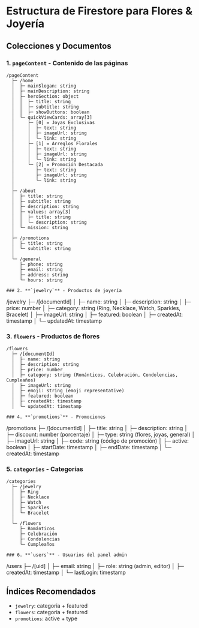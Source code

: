 # Estructura de Firestore para Flores & Joyería

## Colecciones y Documentos

### 1. **`pageContent`** - Contenido de las páginas
```
/pageContent
  ├─ /home
  │  ├─ mainSlogan: string
  │  ├─ mainDescription: string
  │  ├─ heroSection: object
  │  │  ├─ title: string
  │  │  ├─ subtitle: string
  │  │  ├─ showButtons: boolean
  │  └─ quickViewCards: array[3]
  │     ├─ [0] = Joyas Exclusivas
  │     │  ├─ text: string
  │     │  ├─ imageUrl: string
  │     │  └─ link: string
  │     ├─ [1] = Arreglos Florales
  │     │  ├─ text: string
  │     │  ├─ imageUrl: string
  │     │  └─ link: string
  │     └─ [2] = Promoción Destacada
  │        ├─ text: string
  │        ├─ imageUrl: string
  │        └─ link: string
  │
  ├─ /about
  │  ├─ title: string
  │  ├─ subtitle: string
  │  ├─ description: string
  │  ├─ values: array[3]
  │  │  ├─ title: string
  │  │  └─ description: string
  │  └─ mission: string
  │
  ├─ /promotions
  │  ├─ title: string
  │  └─ subtitle: string
  │
  └─ /general
     ├─ phone: string
     ├─ email: string
     ├─ address: string
     └─ hours: string

### 2. **`jewelry`** - Productos de joyería
```
/jewelry
  ├─ /[documentId]
  │  ├─ name: string
  │  ├─ description: string
  │  ├─ price: number
  │  ├─ category: string (Ring, Necklace, Watch, Sparkles, Bracelet)
  │  ├─ imageUrl: string
  │  ├─ featured: boolean
  │  ├─ createdAt: timestamp
  │  └─ updatedAt: timestamp

### 3. **`flowers`** - Productos de flores
```
/flowers
  ├─ /[documentId]
  │  ├─ name: string
  │  ├─ description: string
  │  ├─ price: number
  │  ├─ category: string (Románticos, Celebración, Condolencias, Cumpleaños)
  │  ├─ imageUrl: string
  │  ├─ emoji: string (emoji representative)
  │  ├─ featured: boolean
  │  ├─ createdAt: timestamp
  │  └─ updatedAt: timestamp

### 4. **`promotions`** - Promociones
```
/promotions
  ├─ /[documentId]
  │  ├─ title: string
  │  ├─ description: string
  │  ├─ discount: number (porcentaje)
  │  ├─ type: string (flores, joyas, general)
  │  ├─ imageUrl: string
  │  ├─ code: string (código de promoción)
  │  ├─ active: boolean
  │  ├─ startDate: timestamp
  │  ├─ endDate: timestamp
  │  └─ createdAt: timestamp

### 5. **`categories`** - Categorías
```
/categories
  ├─ /jewelry
  │  ├─ Ring
  │  ├─ Necklace
  │  ├─ Watch
  │  ├─ Sparkles
  │  └─ Bracelet
  │
  └─ /flowers
     ├─ Románticos
     ├─ Celebración
     ├─ Condolencias
     └─ Cumpleaños

### 6. **`users`** - Usuarios del panel admin
```
/users
  ├─ /[uid]
  │  ├─ email: string
  │  ├─ role: string (admin, editor)
  │  ├─ createdAt: timestamp
  │  └─ lastLogin: timestamp

## Índices Recomendados
- `jewelry`: categoria + featured
- `flowers`: categoria + featured
- `promotions`: active + type
```
